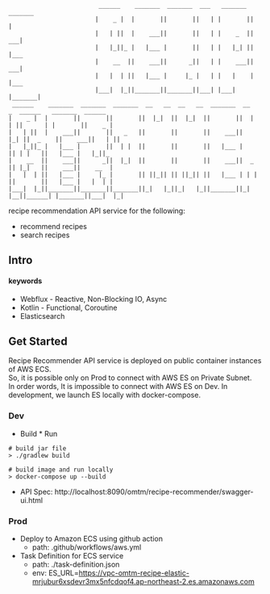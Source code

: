 ```
                         ______    _______  _______  ___   _______  _______  
                        |    _ |  |       ||       ||   | |       ||       | 
                        |   | ||  |    ___||       ||   | |    _  ||    ___|   
                        |   |_||_ |   |___ |       ||   | |   |_| ||   |___    
                        |    __  ||    ___||      _||   | |    ___||    ___|   
                        |   |  | ||   |___ |     |_ |   | |   |    |   |___    
                        |___|  |_||_______||_______||___| |___|    |_______|   
 ______    _______  _______  _______  __   __  __   __  _______  __    _  ______   _______  ______   
|    _ |  |       ||       ||       ||  |_|  ||  |_|  ||       ||  |  | ||      | |       ||    _ |  
|   | ||  |    ___||       ||   _   ||       ||       ||    ___||   |_| ||  _    ||    ___||   | ||  
|   |_||_ |   |___ |       ||  | |  ||       ||       ||   |___ |       || | |   ||   |___ |   |_||_ 
|    __  ||    ___||      _||  |_|  ||       ||       ||    ___||  _    || |_|   ||    ___||    __  |
|   |  | ||   |___ |     |_ |       || ||_|| || ||_|| ||   |___ | | |   ||       ||   |___ |   |  | |
|___|  |_||_______||_______||_______||_|   |_||_|   |_||_______||_|  |__||______| |_______||___|  |_|

```
recipe recommendation API service for the following:
  
- recommend recipes
- search recipes

## Intro
#### keywords
- Webflux - Reactive, Non-Blocking IO, Async
- Kotlin - Functional, Coroutine
- Elasticsearch

## Get Started
Recipe Recommender API service is deployed on public container instances of AWS ECS. <br>
So, it is possible only on Prod to connect with AWS ES on Private Subnet. <br>
In order words, It is impossible to connect with AWS ES on Dev. In development, we launch ES locally with docker-compose. 
### Dev
- Build * Run
```shell script
# build jar file
> ./gradlew build
 
# build image and run locally
> docker-compose up --build
```
- API Spec: http://localhost:8090/omtm/recipe-recommender/swagger-ui.html

### Prod
- Deploy to Amazon ECS using github action 
    - path: .github/workflows/aws.yml
- Task Definition for ECS service
    - path: ./task-definition.json
    - env: ES_URL=https://vpc-omtm-recipe-elastic-mrjubur6xsdevr3mx5nfcdqof4.ap-northeast-2.es.amazonaws.com
    